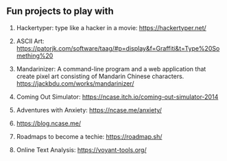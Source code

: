 ## Fun projects to play with

1. Hackertyper: type like a hacker in a movie: https://hackertyper.net/

2. ASCII Art: https://patorjk.com/software/taag/#p=display&f=Graffiti&t=Type%20Something%20

3. Mandarinizer: A command-line program and a web application that create pixel art consisting of Mandarin Chinese characters. https://jackbdu.com/works/mandarinizer/

4. Coming Out Simulator: https://ncase.itch.io/coming-out-simulator-2014

5. Adventures with Anxiety: https://ncase.me/anxiety/

6. https://blog.ncase.me/

7. Roadmaps to become a techie: https://roadmap.sh/

8. Online Text Analysis: https://voyant-tools.org/





